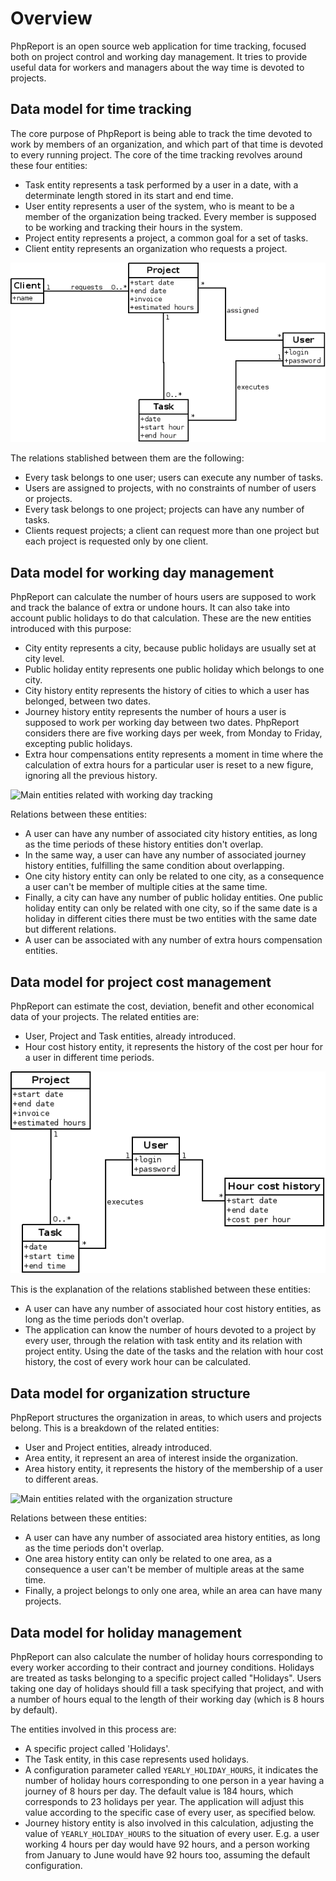 # Overview

PhpReport is an open source web application for time tracking, focused
both on project control and working day management. It tries to provide
useful data for workers and managers about the way time is devoted to
projects.

## Data model for time tracking

The core purpose of PhpReport is being able to track the time devoted to
work by members of an organization, and which part of that time is
devoted to every running project. The core of the time tracking revolves
around these four entities:

- Task entity represents a task performed by a user in a date, with a
  determinate length stored in its start and end time.
- User entity represents a user of the system, who is meant to be a
  member of the organization being tracked. Every member is supposed
  to be working and tracking their hours in the system.
- Project entity represents a project, a common goal for a set of
  tasks.
- Client entity represents an organization who requests a project.

![Main entities related with time tracking](i/main-classes.png)

The relations stablished between them are the following:

- Every task belongs to one user; users can execute any number of
  tasks.
- Users are assigned to projects, with no constraints of number of
  users or projects.
- Every task belongs to one project; projects can have any number of
  tasks.
- Clients request projects; a client can request more than one project
  but each project is requested only by one client.

## Data model for working day management

PhpReport can calculate the number of hours users are supposed to work
and track the balance of extra or undone hours. It can also take into
account public holidays to do that calculation. These are the new
entities introduced with this purpose:

- City entity represents a city, because public holidays are usually
  set at city level.
- Public holiday entity represents one public holiday which belongs to
  one city.
- City history entity represents the history of cities to which a user
  has belonged, between two dates.
- Journey history entity represents the number of hours a user is
  supposed to work per working day between two dates. PhpReport
  considers there are five working days per week, from Monday to
  Friday, excepting public holidays.
- Extra hour compensations entity represents a moment in time where
  the calculation of extra hours for a particular user is reset to a
  new figure, ignoring all the previous history.

![Main entities related with working day
tracking](i/working-day-classes.png)

Relations between these entities:

- A user can have any number of associated city history entities, as
  long as the time periods of these history entities don't overlap.
- In the same way, a user can have any number of associated journey
  history entities, fulfilling the same condition about overlapping.
- One city history entity can only be related to one city, as a
  consequence a user can't be member of multiple cities at the same
  time.
- Finally, a city can have any number of public holiday entities. One
  public holiday entity can only be related with one city, so if the
  same date is a holiday in different cities there must be two
  entities with the same date but different relations.
- A user can be associated with any number of extra hours compensation
  entities.

## Data model for project cost management

PhpReport can estimate the cost, deviation, benefit and other economical
data of your projects. The related entities are:

- User, Project and Task entities, already introduced.
- Hour cost history entity, it represents the history of the cost per
  hour for a user in different time periods.

![Main entities related with cost management](i/cost-classes.png)

This is the explanation of the relations stablished between these
entities:

- A user can have any number of associated hour cost history entities,
  as long as the time periods don't overlap.
- The application can know the number of hours devoted to a project by
  every user, through the relation with task entity and its relation
  with project entity. Using the date of the tasks and the relation
  with hour cost history, the cost of every work hour can be
  calculated.

## Data model for organization structure

PhpReport structures the organization in areas, to which users and
projects belong. This is a breakdown of the related entities:

- User and Project entities, already introduced.
- Area entity, it represent an area of interest inside the
  organization.
- Area history entity, it represents the history of the membership of
  a user to different areas.

![Main entities related with the organization
structure](i/structure-classes.png)

Relations between these entities:

- A user can have any number of associated area history entities, as
  long as the time periods don't overlap.
- One area history entity can only be related to one area, as a
  consequence a user can't be member of multiple areas at the same
  time.
- Finally, a project belongs to only one area, while an area can have
  many projects.

## Data model for holiday management

PhpReport can also calculate the number of holiday hours corresponding
to every worker according to their contract and journey conditions.
Holidays are treated as tasks belonging to a specific project called
\"Holidays\". Users taking one day of holidays should fill a task
specifying that project, and with a number of hours equal to the length
of their working day (which is 8 hours by default).

The entities involved in this process are:

- A specific project called 'Holidays'.
- The Task entity, in this case represents used holidays.
- A configuration parameter called `YEARLY_HOLIDAY_HOURS`, it
  indicates the number of holiday hours corresponding to one person in
  a year having a journey of 8 hours per day. The default value is 184
  hours, which corresponds to 23 holidays per year. The application
  will adjust this value according to the specific case of every user,
  as specified below.
- Journey history entity is also involved in this calculation,
  adjusting the value of `YEARLY_HOLIDAY_HOURS` to the situation of
  every user. E.g. a user working 4 hours per day would have 92 hours,
  and a person working from January to June would have 92 hours too,
  assuming the default configuration.
